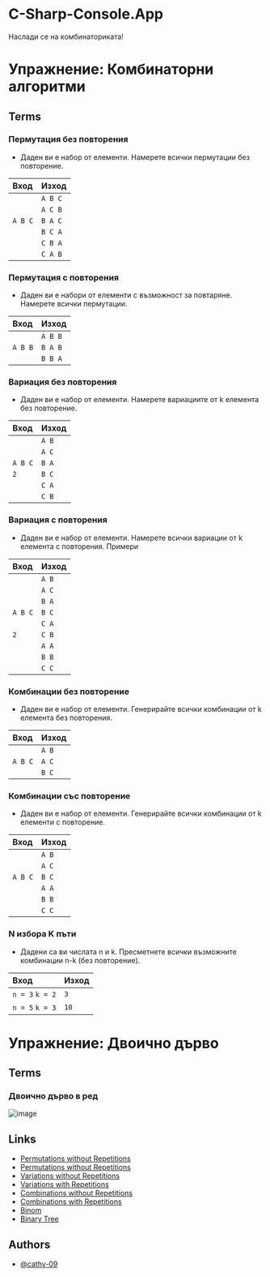 # C-Sharp-Console.App

Наслади се на комбинаториката!

# Упражнениe: Комбинаторни алгоритми

## Terms
### Пермутация без повторения
- Даден ви е набор от елементи. Намерете всички пермутации без повторение.

| Вход      | Изход    |
| :-------- | :------- |
|           | `A B C`  |
|           | `A C B`  |
|`A B C`    | `B A C`  |
|           | `B C A`  |
|           | `C B A`  |
|           | `C A B`  |

### Пермутация с повторения
- Даден ви е набори от елементи с възможност за повтаряне. Намерете всички пермутации.

| Вход      | Изход    |
| :-------- | :------- |
|           | `A B B`  |
| `A B B`   | `B A B`  |
|           | `B B A`  |

### Вариация без повторения
- Даден ви е набор от елементи. Намерете вариациите от k елемента без повторение.

| Вход      | Изход    |
| :-------- | :------- |
|           | `A B`    |
|           | `A C`    |
|`A B C`    | `B A`    |
|`2`        | `B C`    |
|           | `C A`    |
|           | `C B`    |

### Вариация с повторения
- Даден ви е набор от елементи. Намерете всички вариации от k елемента с повторения.
Примери

| Вход      | Изход    |
| :-------- | :------- |
|           | `A B`    |
|           | `A C`    |
|           | `B A`    |
|`A B C`    | `B C`    |
|           | `C A`    |
|`2`        | `C B`    |
|           | `A A`    |
|           | `B B`    |
|           | `C C`    |

### Комбинации без повторение
- Даден ви е набор от елементи. Генерирайте всички комбинации от k елемента без повторения.

| Вход      | Изход    |
| :-------- | :------- |
|           | `A B`    |
| `A B C`   | `A C`    |
|           | `B C`    |

### Комбинации със повторение
- Даден ви е набор от елементи. Генерирайте всички комбинации от k елементи с повторение.

| Вход      | Изход    |
| :-------- | :------- |
|           | `A B`    |
|           | `A C`    |
| `A B C`   | `B C`    |
|           | `A A`    |
|           | `B B`    |
|           | `C C`    |

### N избора K пъти
- Дадени са ви числата n и k. Пресметнете всички възможните комбинации n-k (без повторение).

| Вход           | Изход    |
| :------------- | :------- |
|`n = 3` `k = 2` | `3`      |
|`n = 5` `k = 3` | `10`     |


# Упражнениe: Двоично дърво

## Terms
### Двоично дърво в ред
![image](https://github.com/cathy-09/C-Sharp-Console.App/assets/158329994/3b0e9bb5-2084-4248-b72a-ecebb94f13dc)


## Links

- [Permutations without Repetitions](https://github.com/cathy-09/C-Sharp-Console.App/tree/main/Permutations%20without%20Repetitions)
- [Permutations without Repetitions](https://github.com/cathy-09/C-Sharp-Console.App/tree/main/Permutations%20with%20Repetitions)
- [Variations without Repetitions](https://github.com/cathy-09/C-Sharp-Console.App/tree/main/Variations%20without%20Repetitions)
- [Variations with Repetitions](https://github.com/cathy-09/C-Sharp-Console.App/tree/main/Variations%20with%20Repetitions)
- [Combinations without Repetitions](https://github.com/cathy-09/C-Sharp-Console.App/tree/main/Combinations%20without%20Repetitions)
- [Combinations with Repetitions](https://github.com/cathy-09/C-Sharp-Console.App/tree/main/Combinations%20with%20Repetitions)
- [Binom](https://github.com/cathy-09/C-Sharp-Console.App/tree/main/Binom)
- [Binary Tree](https://github.com/cathy-09/C-Sharp-Console.App/tree/main/Binary%20Tree)

## Authors

- [@cathy-09](https://github.com/cathy-09)


